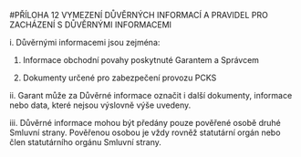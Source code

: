 #PŘÍLOHA 12 VYMEZENÍ DŮVĚRNÝCH INFORMACÍ A PRAVIDEL PRO ZACHÁZENÍ S DŮVĚRNÝMI INFORMACEMI

i. Důvěrnými informacemi jsou zejména:

1. Informace obchodní povahy poskytnuté Garantem a Správcem

2. Dokumenty určené pro zabezpečení provozu PCKS

ii. Garant může za Důvěrné informace označit i další dokumenty, informace nebo data, které nejsou
výslovně výše uvedeny.

iii. Důvěrné informace mohou být předány pouze pověřené osobě druhé Smluvní strany. Pověřenou
osobou je vždy rovněž statutární orgán nebo člen statutárního orgánu Smluvní strany.
